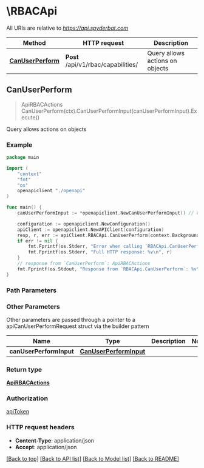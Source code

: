 # \RBACApi

All URIs are relative to *https://api.spyderbat.com*

Method | HTTP request | Description
------------- | ------------- | -------------
[**CanUserPerform**](RBACApi.md#CanUserPerform) | **Post** /api/v1/rbac/capabilities/ | Query allows actions on objects



## CanUserPerform

> ApiRBACActions CanUserPerform(ctx).CanUserPerformInput(canUserPerformInput).Execute()

Query allows actions on objects



### Example

```go
package main

import (
    "context"
    "fmt"
    "os"
    openapiclient "./openapi"
)

func main() {
    canUserPerformInput := *openapiclient.NewCanUserPerformInput() // CanUserPerformInput |  (optional)

    configuration := openapiclient.NewConfiguration()
    apiClient := openapiclient.NewAPIClient(configuration)
    resp, r, err := apiClient.RBACApi.CanUserPerform(context.Background()).CanUserPerformInput(canUserPerformInput).Execute()
    if err != nil {
        fmt.Fprintf(os.Stderr, "Error when calling `RBACApi.CanUserPerform``: %v\n", err)
        fmt.Fprintf(os.Stderr, "Full HTTP response: %v\n", r)
    }
    // response from `CanUserPerform`: ApiRBACActions
    fmt.Fprintf(os.Stdout, "Response from `RBACApi.CanUserPerform`: %v\n", resp)
}
```

### Path Parameters



### Other Parameters

Other parameters are passed through a pointer to a apiCanUserPerformRequest struct via the builder pattern


Name | Type | Description  | Notes
------------- | ------------- | ------------- | -------------
 **canUserPerformInput** | [**CanUserPerformInput**](CanUserPerformInput.md) |  | 

### Return type

[**ApiRBACActions**](ApiRBACActions.md)

### Authorization

[apiToken](../README.md#apiToken)

### HTTP request headers

- **Content-Type**: application/json
- **Accept**: application/json

[[Back to top]](#) [[Back to API list]](../README.md#documentation-for-api-endpoints)
[[Back to Model list]](../README.md#documentation-for-models)
[[Back to README]](../README.md)

